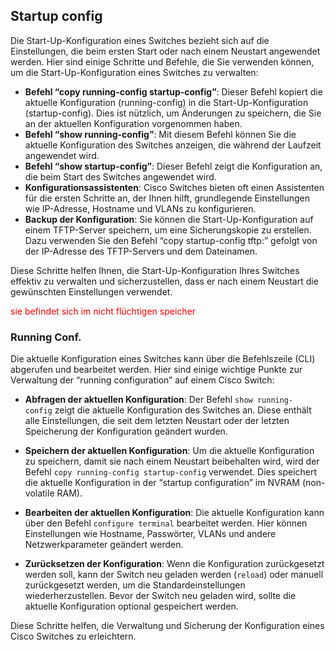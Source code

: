 
## Startup config

Die Start-Up-Konfiguration eines Switches bezieht sich auf die Einstellungen, die beim ersten Start oder nach einem Neustart angewendet werden. Hier sind einige Schritte und Befehle, die Sie verwenden können, um die Start-Up-Konfiguration eines Switches zu verwalten:

- **Befehl “copy running-config startup-config”**: Dieser Befehl kopiert die aktuelle Konfiguration (running-config) in die Start-Up-Konfiguration (startup-config). Dies ist nützlich, um Änderungen zu speichern, die Sie an der aktuellen Konfiguration vorgenommen haben.
- **Befehl “show running-config”**: Mit diesem Befehl können Sie die aktuelle Konfiguration des Switches anzeigen, die während der Laufzeit angewendet wird.
- **Befehl “show startup-config”**: Dieser Befehl zeigt die Konfiguration an, die beim Start des Switches angewendet wird.
- **Konfigurationsassistenten**: Cisco Switches bieten oft einen Assistenten für die ersten Schritte an, der Ihnen hilft, grundlegende Einstellungen wie IP-Adresse, Hostname und VLANs zu konfigurieren.
- **Backup der Konfiguration**: Sie können die Start-Up-Konfiguration auf einem TFTP-Server speichern, um eine Sicherungskopie zu erstellen. Dazu verwenden Sie den Befehl “copy startup-config tftp:” gefolgt von der IP-Adresse des TFTP-Servers und dem Dateinamen.

Diese Schritte helfen Ihnen, die Start-Up-Konfiguration Ihres Switches effektiv zu verwalten und sicherzustellen, dass er nach einem Neustart die gewünschten Einstellungen verwendet.

<font color="#ff0000">sie befindet sich im nicht flüchtigen speicher</font>

### Running Conf.

Die aktuelle Konfiguration eines Switches kann über die Befehlszeile (CLI) abgerufen und bearbeitet werden. Hier sind einige wichtige Punkte zur Verwaltung der “running configuration” auf einem Cisco Switch:

- **Abfragen der aktuellen Konfiguration**: Der Befehl `show running-config` zeigt die aktuelle Konfiguration des Switches an. Diese enthält alle Einstellungen, die seit dem letzten Neustart oder der letzten Speicherung der Konfiguration geändert wurden.
    
- **Speichern der aktuellen Konfiguration**: Um die aktuelle Konfiguration zu speichern, damit sie nach einem Neustart beibehalten wird, wird der Befehl `copy running-config startup-config` verwendet. Dies speichert die aktuelle Konfiguration in der “startup configuration” im NVRAM (non-volatile RAM).
    
- **Bearbeiten der aktuellen Konfiguration**: Die aktuelle Konfiguration kann über den Befehl `configure terminal` bearbeitet werden. Hier können Einstellungen wie Hostname, Passwörter, VLANs und andere Netzwerkparameter geändert werden.
    
- **Zurücksetzen der Konfiguration**: Wenn die Konfiguration zurückgesetzt werden soll, kann der Switch neu geladen werden (`reload`) oder manuell zurückgesetzt werden, um die Standardeinstellungen wiederherzustellen. Bevor der Switch neu geladen wird, sollte die aktuelle Konfiguration optional gespeichert werden.
    

Diese Schritte helfen, die Verwaltung und Sicherung der Konfiguration eines Cisco Switches zu erleichtern.